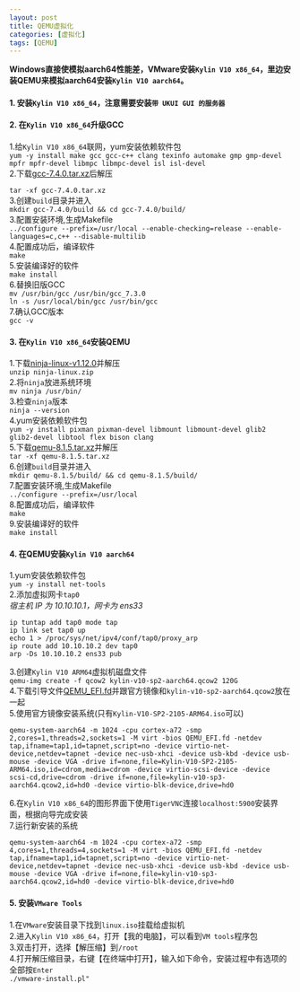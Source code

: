 ```yaml
---
layout: post
title: QEMU虚拟化
categories: [虚拟化]
tags: [QEMU]
---
```

**Windows直接使模拟aarch64性能差，VMware安装`Kylin V10 x86_64`，里边安装QEMU来模拟aarch64安装`Kylin V10 aarch64`。**  
#### 1. 安装`Kylin V10 x86_64`，注意需要安装`带 UKUI GUI 的服务器`
#### 2. 在`Kylin V10 x86_64`升级GCC
1.给`Kylin V10 x86_64`联网，yum安装依赖软件包  
`yum -y install make gcc gcc-c++ clang texinfo automake gmp gmp-devel mpfr mpfr-devel libmpc libmpc-devel isl isl-devel`  
2.下载[gcc-7.4.0.tar.xz](https://ftp.gnu.org/gnu/gcc/gcc-7.4.0/gcc-7.4.0.tar.xz)后解压  
<!-- more -->
`tar -xf gcc-7.4.0.tar.xz`  
3.创建`build`目录并进入  
`mkdir gcc-7.4.0/build && cd gcc-7.4.0/build/`  
3.配置安装环境,生成Makefile  
`../configure --prefix=/usr/local --enable-checking=release --enable-languages=c,c++ --disable-multilib`  
4.配置成功后，编译软件  
`make`  
5.安装编译好的软件  
`make install`  
6.替换旧版GCC  
`mv /usr/bin/gcc /usr/bin/gcc_7.3.0`  
`ln -s /usr/local/bin/gcc /usr/bin/gcc`  
7.确认GCC版本  
`gcc -v`  
#### 3. 在`Kylin V10 x86_64`安装QEMU
1.下载[ninja-linux-v1.12.0](https://github.com/ninja-build/ninja/releases/download/v1.12.0/ninja-linux.zip)并解压  
`unzip ninja-linux.zip`  
2.将`ninja`放进系统环境  
`mv ninja /usr/bin/`  
3.检查`ninja`版本  
`ninja --version`  
4.yum安装依赖软件包  
`yum -y install pixman pixman-devel libmount libmount-devel glib2 glib2-devel libtool flex bison clang`  
5.下载[qemu-8.1.5.tar.xz](https://download.qemu.org/qemu-8.1.5.tar.xz)并解压  
`tar -xf qemu-8.1.5.tar.xz`  
6.创建`build`目录并进入  
`mkdir qemu-8.1.5/build/ && cd qemu-8.1.5/build/`  
7.配置安装环境,生成Makefile  
`../configure --prefix=/usr/local`  
8.配置成功后，编译软件  
`make`  
9.安装编译好的软件  
`make install`  
#### 4. 在QEMU安装`Kylin V10 aarch64`
1.yum安装依赖软件包  
`yum -y install net-tools`  
2.添加虚拟网卡`tap0`  
*宿主机 IP 为 10.10.10.1，网卡为 ens33*  
```
ip tuntap add tap0 mode tap
ip link set tap0 up
echo 1 > /proc/sys/net/ipv4/conf/tap0/proxy_arp
ip route add 10.10.10.2 dev tap0
arp -Ds 10.10.10.2 ens33 pub
```
3.创建`Kylin V10 ARM64`虚拟机磁盘文件  
`qemu-img create -f qcow2 kylin-v10-sp2-aarch64.qcow2 120G`  
4.下载引导文件[QEMU_EFI.fd](https://releases.linaro.org/components/kernel/uefi-linaro/latest/release/qemu64/QEMU_EFI.fd)并跟官方镜像和`kylin-v10-sp2-aarch64.qcow2`放在一起  
5.使用官方镜像安装系统(只有`Kylin-V10-SP2-2105-ARM64.iso`可以)  
```
qemu-system-aarch64 -m 1024 -cpu cortex-a72 -smp 2,cores=1,threads=2,sockets=1 -M virt -bios QEMU_EFI.fd -netdev tap,ifname=tap1,id=tapnet,script=no -device virtio-net-device,netdev=tapnet -device nec-usb-xhci -device usb-kbd -device usb-mouse -device VGA -drive if=none,file=Kylin-V10-SP2-2105-ARM64.iso,id=cdrom,media=cdrom -device virtio-scsi-device -device scsi-cd,drive=cdrom -drive if=none,file=kylin-v10-sp3-aarch64.qcow2,id=hd0 -device virtio-blk-device,drive=hd0
```
6.在`Kylin V10 x86_64`的图形界面下使用`TigerVNC`连接`localhost:5900`安装界面，根据向导完成安装  
7.运行新安装的系统  
```
qemu-system-aarch64 -m 1024 -cpu cortex-a72 -smp 4,cores=1,threads=4,sockets=1 -M virt -bios QEMU_EFI.fd -netdev tap,ifname=tap1,id=tapnet,script=no -device virtio-net-device,netdev=tapnet -device nec-usb-xhci -device usb-kbd -device usb-mouse -device VGA -drive if=none,file=kylin-v10-sp3-aarch64.qcow2,id=hd0 -device virtio-blk-device,drive=hd0
```
#### 5. 安装`VMware Tools`
1.在`VMware`安装目录下找到`linux.iso`挂载给虚拟机  
2.进入`Kylin V10 x86_64`，打开【我的电脑】，可以看到`VM tools`程序包  
3.双击打开，选择【解压缩】到`/root`  
4.打开解压缩目录，右键【在终端中打开】，输入如下命令，安装过程中有选项的全部按`Enter`  
`./vmware-install.pl"`  
